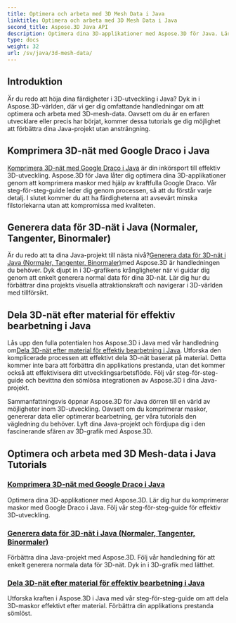 ```yaml
---
title: Optimera och arbeta med 3D Mesh Data i Java
linktitle: Optimera och arbeta med 3D Mesh Data i Java
second_title: Aspose.3D Java API
description: Optimera dina 3D-applikationer med Aspose.3D för Java. Lär dig att komprimera maskor med Google Draco, generera mesh-data och effektivt bearbeta 3D-maskor efter material.
type: docs
weight: 32
url: /sv/java/3d-mesh-data/
---
```

## Introduktion

Är du redo att höja dina färdigheter i 3D-utveckling i Java? Dyk in i Aspose.3D-världen, där vi ger dig omfattande handledningar om att optimera och arbeta med 3D-mesh-data. Oavsett om du är en erfaren utvecklare eller precis har börjat, kommer dessa tutorials ge dig möjlighet att förbättra dina Java-projekt utan ansträngning.

## Komprimera 3D-nät med Google Draco i Java

[Komprimera 3D-nät med Google Draco i Java](./compress-meshes-google-draco/) är din inkörsport till effektiv 3D-utveckling. Aspose.3D för Java låter dig optimera dina 3D-applikationer genom att komprimera maskor med hjälp av kraftfulla Google Draco. Vår steg-för-steg-guide leder dig genom processen, så att du förstår varje detalj. I slutet kommer du att ha färdigheterna att avsevärt minska filstorlekarna utan att kompromissa med kvaliteten.

## Generera data för 3D-nät i Java (Normaler, Tangenter, Binormaler)

 Är du redo att ta dina Java-projekt till nästa nivå?[Generera data för 3D-nät i Java (Normaler, Tangenter, Binormaler)](./generate-mesh-data/)med Aspose.3D är handledningen du behöver. Dyk djupt in i 3D-grafikens krångligheter när vi guidar dig genom att enkelt generera normal data för dina 3D-nät. Lär dig hur du förbättrar dina projekts visuella attraktionskraft och navigerar i 3D-världen med tillförsikt.

## Dela 3D-nät efter material för effektiv bearbetning i Java

 Lås upp den fulla potentialen hos Aspose.3D i Java med vår handledning om[Dela 3D-nät efter material för effektiv bearbetning i Java](./split-meshes-by-material/). Utforska den komplicerade processen att effektivt dela 3D-nät baserat på material. Detta kommer inte bara att förbättra din applikations prestanda, utan det kommer också att effektivisera ditt utvecklingsarbetsflöde. Följ vår steg-för-steg-guide och bevittna den sömlösa integrationen av Aspose.3D i dina Java-projekt.

Sammanfattningsvis öppnar Aspose.3D för Java dörren till en värld av möjligheter inom 3D-utveckling. Oavsett om du komprimerar maskor, genererar data eller optimerar bearbetning, ger våra tutorials den vägledning du behöver. Lyft dina Java-projekt och fördjupa dig i den fascinerande sfären av 3D-grafik med Aspose.3D.
## Optimera och arbeta med 3D Mesh-data i Java Tutorials
### [Komprimera 3D-nät med Google Draco i Java](./compress-meshes-google-draco/)
Optimera dina 3D-applikationer med Aspose.3D. Lär dig hur du komprimerar maskor med Google Draco i Java. Följ vår steg-för-steg-guide för effektiv 3D-utveckling.
### [Generera data för 3D-nät i Java (Normaler, Tangenter, Binormaler)](./generate-mesh-data/)
Förbättra dina Java-projekt med Aspose.3D. Följ vår handledning för att enkelt generera normala data för 3D-nät. Dyk in i 3D-grafik med lätthet.
### [Dela 3D-nät efter material för effektiv bearbetning i Java](./split-meshes-by-material/)
Utforska kraften i Aspose.3D i Java med vår steg-för-steg-guide om att dela 3D-maskor effektivt efter material. Förbättra din applikations prestanda sömlöst.